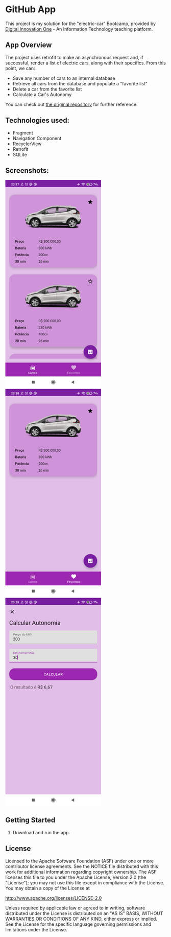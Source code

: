 GitHub App
===================================

This project is my solution for the "electric-car" Bootcamp, provided
by [Digital Innovation One](https://www.dio.me) - An Information Technology teaching platform.

App Overview
-------------

The project uses retrofit to make an asynchronous request and, if successful, render a list 
of electric cars, along with their specifics. From this point, we can:

- Save any number of cars to an internal database 
- Retrieve all cars from the database and populate a "favorite list"
- Delete a car from the favorite list
- Calculate a Car's Autonomy

You can check out [the original repository](https://github.com/digitalinnovationone/eletric-car-app) for
further reference.


Technologies used:
---------------


- Fragment
- Navigation Component
- RecyclerView
- Retrofit
- SQLite


Screenshots:
------------
<img src="app/src/assets/Electric_Car_1.png" width="300" /> <img src="app/src/assets/Electric_Car_2.png" width="300" /> <img src="app/src/assets/Electric_Car_3.png" width="300" />


Getting Started
---------------

1. Download and run the app.

License
-------

Licensed to the Apache Software Foundation (ASF) under one or more contributor
license agreements.  See the NOTICE file distributed with this work for
additional information regarding copyright ownership.  The ASF licenses this
file to you under the Apache License, Version 2.0 (the "License"); you may not
use this file except in compliance with the License.  You may obtain a copy of
the License at

http://www.apache.org/licenses/LICENSE-2.0

Unless required by applicable law or agreed to in writing, software
distributed under the License is distributed on an "AS IS" BASIS, WITHOUT
WARRANTIES OR CONDITIONS OF ANY KIND, either express or implied.  See the
License for the specific language governing permissions and limitations under
the License.
